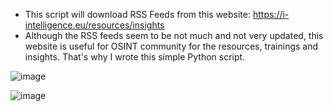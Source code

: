 
- This script will download RSS Feeds from this website: https://i-intelligence.eu/resources/insights
- Although the RSS feeds seem to be not much and not very updated, this website is useful for OSINT community for the resources, trainings and insights. That's why I wrote this simple Python script.


![image](https://github.com/emreYbs/InfoSec-Projects/assets/59505246/e7c6b057-610b-439d-827d-85c4fb0771ef)

![image](https://github.com/emreYbs/InfoSec-Projects/assets/59505246/1f9dacbd-42f5-471a-86c4-38215f4e2faa)
